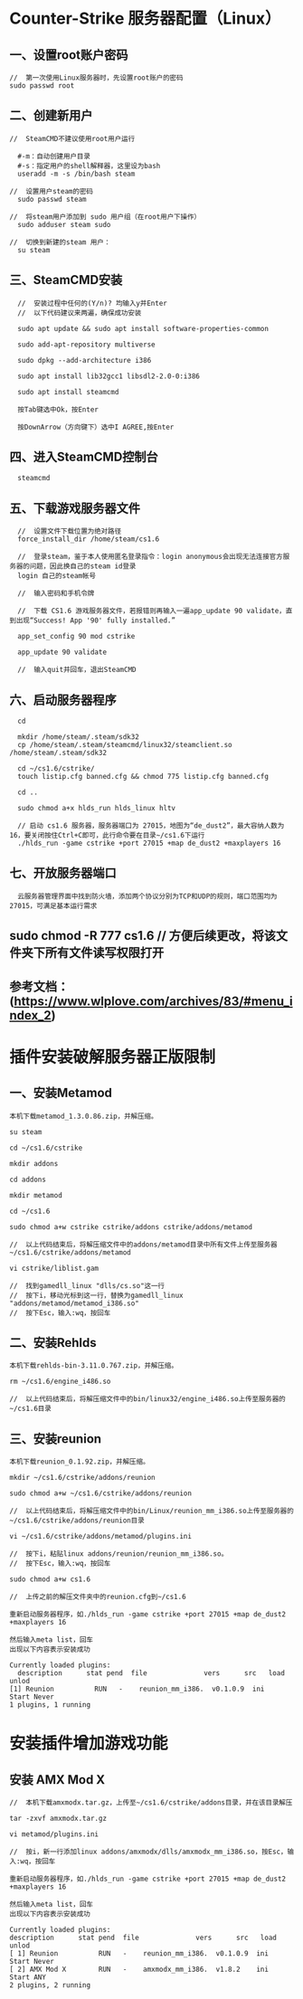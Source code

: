 # Counter-Strike 服务器配置（Linux）
  ## 一、设置root账户密码
  
    //  第一次使用Linux服务器时，先设置root账户的密码
    sudo passwd root
  
  ## 二、创建新用户
  
    //  SteamCMD不建议使用root用户运行
    
      #-m：自动创建用户目录
      #-s：指定用户的shell解释器，这里设为bash
      useradd -m -s /bin/bash steam
      
    //  设置用户steam的密码
      sudo passwd steam
      
    //  将steam用户添加到 sudo 用户组（在root用户下操作）
      sudo adduser steam sudo
    
    //  切换到新建的steam 用户：
      su steam
      
   ## 三、SteamCMD安装
      
      //  安装过程中任何的(Y/n)? 均输入y并Enter
      //  以下代码建议来两遍，确保成功安装
      
      sudo apt update && sudo apt install software-properties-common
      
      sudo add-apt-repository multiverse
      
      sudo dpkg --add-architecture i386
      
      sudo apt install lib32gcc1 libsdl2-2.0-0:i386
      
      sudo apt install steamcmd

      按Tab键选中Ok，按Enter
      
      按DownArrow（方向键下）选中I AGREE,按Enter
      
   ## 四、进入SteamCMD控制台
   
      steamcmd
   
   ## 五、下载游戏服务器文件
      
      //  设置文件下载位置为绝对路径
      force_install_dir /home/steam/cs1.6
      
      //  登录steam，鉴于本人使用匿名登录指令：login anonymous会出现无法连接官方服务器的问题，因此换自己的steam id登录
      login 自己的steam帐号
      
      //  输入密码和手机令牌
      
      //  下载 CS1.6 游戏服务器文件，若报错则再输入一遍app_update 90 validate，直到出现“Success! App '90' fully installed.”
      
      app_set_config 90 mod cstrike 
      
      app_update 90 validate
      
      //  输入quit并回车，退出SteamCMD
      
  ## 六、启动服务器程序
  
      cd
      
      mkdir /home/steam/.steam/sdk32
      cp /home/steam/.steam/steamcmd/linux32/steamclient.so /home/steam/.steam/sdk32
      
      cd ~/cs1.6/cstrike/
      touch listip.cfg banned.cfg && chmod 775 listip.cfg banned.cfg
      
      cd ..
      
      sudo chmod a+x hlds_run hlds_linux hltv
      
      // 启动 cs1.6 服务器，服务器端口为 27015，地图为“de_dust2”，最大容纳人数为16，要关闭按住Ctrl+C即可，此行命令要在目录~/cs1.6下运行
      ./hlds_run -game cstrike +port 27015 +map de_dust2 +maxplayers 16
      
  ## 七、开放服务器端口
     
      云服务器管理界面中找到防火墙，添加两个协议分别为TCP和UDP的规则，端口范围均为27015，可满足基本运行需求
      
  ## sudo chmod -R 777 cs1.6  //  方便后续更改，将该文件夹下所有文件读写权限打开
     
  ## 参考文档：(https://www.wlplove.com/archives/83/#menu_index_2)
  
# 插件安装破解服务器正版限制

  ## 一、安装Metamod
  
    本机下载metamod_1.3.0.86.zip，并解压缩。
  
    su steam
  
    cd ~/cs1.6/cstrike
  
    mkdir addons
  
    cd addons
  
    mkdir metamod
  
    cd ~/cs1.6
  
    sudo chmod a+w cstrike cstrike/addons cstrike/addons/metamod
    
    //  以上代码结束后，将解压缩文件中的addons/metamod目录中所有文件上传至服务器~/cs1.6/cstrike/addons/metamod
  
    vi cstrike/liblist.gam
  
    //  找到gamedll_linux "dlls/cs.so"这一行
    //  按下i，移动光标到这一行，替换为gamedll_linux "addons/metamod/metamod_i386.so"
    //  按下Esc，输入:wq，按回车
  
  ## 二、安装Rehlds
  
    本机下载rehlds-bin-3.11.0.767.zip，并解压缩。
    
    rm ~/cs1.6/engine_i486.so
    
    //  以上代码结束后，将解压缩文件中的bin/linux32/engine_i486.so上传至服务器的~/cs1.6目录
    
  ## 三、安装reunion
  
    本机下载reunion_0.1.92.zip，并解压缩。
    
    mkdir ~/cs1.6/cstrike/addons/reunion
    
    sudo chmod a+w ~/cs1.6/cstrike/addons/reunion
    
    //  以上代码结束后，将解压缩文件中的bin/Linux/reunion_mm_i386.so上传至服务器的~/cs1.6/cstrike/addons/reunion目录
    
    vi ~/cs1.6/cstrike/addons/metamod/plugins.ini
  
    //  按下i，粘贴linux addons/reunion/reunion_mm_i386.so。
    //  按下Esc，输入:wq，按回车
    
    sudo chmod a+w cs1.6
    
    //  上传之前的解压文件夹中的reunion.cfg到~/cs1.6
    
    重新启动服务器程序，如./hlds_run -game cstrike +port 27015 +map de_dust2 +maxplayers 16
    
    然后输入meta list，回车
    出现以下内容表示安装成功
    
    Currently loaded plugins:
      description      stat pend  file              vers      src   load  unlod
    [1] Reunion          RUN   -    reunion_mm_i386.  v0.1.0.9  ini   Start Never 
    1 plugins, 1 running

# 安装插件增加游戏功能

  ## 安装 AMX Mod X
  
    //  本机下载amxmodx.tar.gz，上传至~/cs1.6/cstrike/addons目录，并在该目录解压
  
    tar -zxvf amxmodx.tar.gz
  
    vi metamod/plugins.ini
  
    //  按i，新一行添加linux addons/amxmodx/dlls/amxmodx_mm_i386.so，按Esc，输入:wq，按回车
  
    重新启动服务器程序，如./hlds_run -game cstrike +port 27015 +map de_dust2 +maxplayers 16
  
    然后输入meta list，回车
    出现以下内容表示安装成功
  
    Currently loaded plugins:
    description      stat pend  file              vers      src   load  unlod
    [ 1] Reunion          RUN   -    reunion_mm_i386.  v0.1.0.9  ini   Start Never
    [ 2] AMX Mod X        RUN   -    amxmodx_mm_i386.  v1.8.2    ini   Start ANY  
    2 plugins, 2 running
